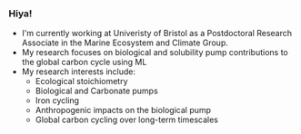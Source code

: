 ### Hiya!
- I'm currently working at Univeristy of Bristol as a Postdoctoral Research Associate in the Marine Ecosystem and Climate Group.
- My research focuses on biological and solubility pump contributions to the global carbon cycle using ML
- My research interests include:
  - Ecological stoichiometry
  - Biological and Carbonate pumps
  - Iron cycling
  - Anthropogenic impacts on the biological pump
  - Global carbon cycling over long-term timescales

